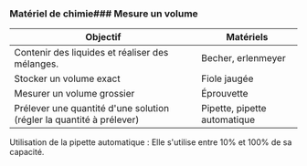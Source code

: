 ### Matériel de chimie### Mesure un volume

Objectif                                                              | Matériels
----------------------------------------------------------------------|-------------------
Contenir des liquides et réaliser des mélanges.                       | Becher, erlenmeyer
Stocker un volume exact                                               | Fiole jaugée
Mesurer un volume grossier                                            | Éprouvette
Prélever une quantité d'une solution (régler la quantité à prélever)  | Pipette, pipette automatique

Utilisation de la pipette automatique : Elle s'utilise entre 10% et 100%
de sa capacité.

